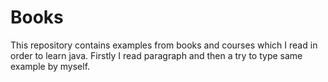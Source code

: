# Books
 This repository contains examples from books and courses which I read in order to learn java.
 Firstly I read paragraph and then a try to type same example by myself.
